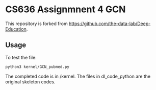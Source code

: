 # CS636 Assignmnent 4 GCN

This repository is forked from https://github.com/the-data-lab/Deep-Education.

## Usage

To test the file: <br/>
```
python3 kernel/GCN_pubmed.py
```

The completed code is in /kernel. The files in dl_code_python are the original skeleton codes.

